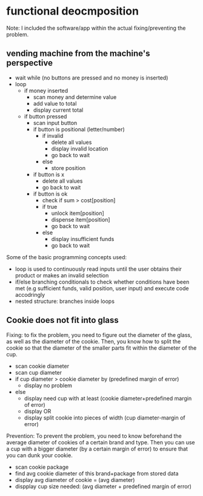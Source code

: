 # functional deocmposition

Note: I included the software/app within the actual fixing/preventing the problem.

## vending machine from the machine's perspective

- wait while (no buttons are pressed and no money is inserted)
- loop 
	- if money inserted
		- scan money and determine value
		- add value to total 
		- display current total
	- if button pressed
		- scan input button
		- if button is positional (letter/number)
			- if invalid
				- delete all values
				- display invalid location
				- go back to wait
			- else
				- store position
		- if button is x
			- delete all values
			- go back to wait
		- if button is ok
			- check if sum > cost[position]
			- if true
				- unlock item[position]
				- dispense item[position]
				- go back to wait
			- else
				- display insufficient funds
				- go back to wait

Some of the basic programming concepts used:
- loop is used to continuously read inputs until the user obtains their product or makes an invalid selection
- if/else branching conditionals to check whether conditions have been met (e.g sufficient funds, valid position, user input) and execute code accodringly
- nested structure: branches inside loops

## Cookie does not fit into glass

Fixing: to fix the problem, you need to figure out the diameter of the glass, as well as the diameter of the cookie. Then, you know how to split the cookie so that the diameter of the smaller parts fit within the diameter of the cup.

- scan cookie diameter 
- scan cup diameter 
- if cup diameter > cookie diameter by (predefined margin of error)
	- display no problem
- else
	- display need cup with at least (cookie diameter+predefined margin of error)
	- display OR
	- display split cookie into pieces of width (cup diameter-margin of error)

Prevention: To prevent the problem, you need to know beforehand the average diameter of cookies of a certain brand and type. Then you can use a cup with a bigger diameter (by a certain margin of error) to ensure that you can dunk your cookie. 

- scan cookie package
- find avg cookie diameter of this brand+package from stored data
- display avg diameter of cookie = (avg diameter)
- dispplay cup size needed: (avg diameter + predefined margin of error)

##
